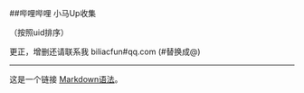 ##哔哩哔哩 小马Up收集

（按照uid排序）

更正，增删还请联系我 biliacfun#qq.com (#替换成@)
***
这是一个链接 [Markdown语法](https://markdown.com.cn "最好的markdown教程")。
